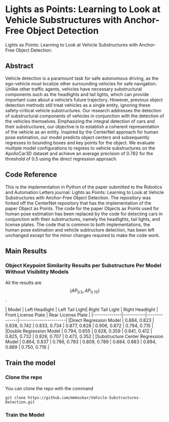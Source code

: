 # Lights as Points: Learning to Look at Vehicle Substructures with Anchor-Free Object Detection
Lights as Points: Learning to Look at Vehicle Substructures with Anchor-Free Object Detection:            


## Abstract
Vehicle detection is a paramount task for safe autonomous driving, as the ego-vehicle must localize other surrounding vehicles for safe navigation. Unlike other traffic agents, vehicles have necessary substructural components such as the headlights and tail lights, which can provide important cues about a vehicle’s future trajectory. However, previous object detection methods still treat vehicles as a single entity, ignoring these safety-critical vehicle substructures. Our research addresses the detection of substructural components of vehicles in conjunction with the detection of the vehicles themselves. Emphasizing the integral detection of cars and their substructures, our objective is to establish a coherent representation of the vehicle as an entity. Inspired by the CenterNet approach for human pose estimation, our model predicts object centers and subsequently regresses to bounding boxes and key points for the object. We evaluate multiple model configurations to regress to vehicle substructures on the ApolloCar3D dataset and achieve an average precision of 0.782 for the threshold of 0.5 using the direct regression approach.

## Code Reference
This is the implementation in Python of the paper submitted to the Robotics and Automation Letters journal: Lights as Points: Learning to Look at Vehicle Substructures with Anchor-Free Object Detection. The repository was forked off the CenterNet repository that has the implementation of the paper Object as Points. The code for the paper Objects as Points used for human pose estimation has been replaced by the code for detecting cars in conjunction with their substructures, namely the headlights, tail lights, and license plates. The code that is common to both implementations, the human pose estimation and vehicle subtructure detection, has been left unchanged except for the minor changes required to make the code work.

## Main Results

### Object Keypoint Similarity Results per Substructure Per Model Without Visibility Models
All the results are $$(AP_{0.5}, AP_{0.75})$$.

| Model     |  Left Headlight | Left Tail Light|  Right Tail Light | Right Headlight | Front License Plate | Rear License Plate |
|--------------|-----------|--------------|-----------------------|
|Direct Regression Model | 0.884, 0.823 | 0.838, 0.742 | 0.833, 0.734 | 0.877, 0.828 | 0.906, 0.872 | 0.794, 0.715 |
|Double Regression Model | 0.794, 0.655 | 0.628, 0.359 | 0.641, 0.412 | 0.825, 0.732 | 0.826, 0.707 | 0.473, 0.352 |
|Substructure Center Regression Model | 0.864, 0.837 | 0.786, 0.783 | 0.809, 0.789 | 0.884, 0.883 | 0.894, 0.889 | 0.750, 0.716 |


## Train the model

### Clone the repo

You can clone the repo with the command 
~~~
git clone https://github.com/mmkeskar/Vehicle-Substructures-Detection.git
~~~

### Train the Model



